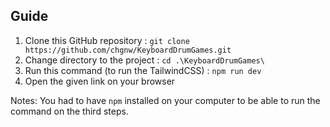 Guide
--
1. Clone this GitHub repository : ```git clone https://github.com/chgnw/KeyboardDrumGames.git```
2. Change directory to the project : ```cd .\KeyboardDrumGames\```
3. Run this command (to run the TailwindCSS) : ```npm run dev```
4. Open the given link on your browser

Notes: You had to have ```npm``` installed on your computer to be able to run the command on the third steps.
